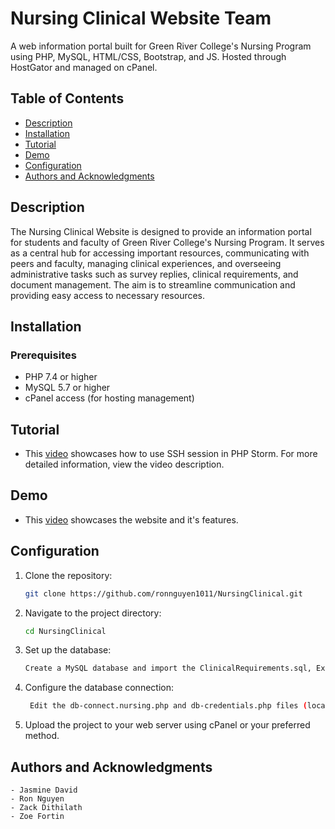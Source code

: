 # Nursing Clinical Website Team

A web information portal built for Green River College's Nursing Program using PHP, MySQL, HTML/CSS, Bootstrap, and JS.
Hosted through HostGator and managed on cPanel.

## Table of Contents

- [Description](#description)
- [Installation](#installation)
- [Tutorial](#tutorial)
- [Demo](#demo)
- [Configuration](#configuration)
- [Authors and Acknowledgments](#authors-and-acknowledgments)

## Description

The Nursing Clinical Website is designed to provide an information portal for students and faculty of Green River College's Nursing Program. It serves as a central hub for accessing important resources, communicating with peers and faculty, managing clinical experiences, and overseeing administrative tasks such as survey replies, clinical requirements, and document management. The aim is to streamline communication and providing easy access to necessary resources.

## Installation

### Prerequisites

- PHP 7.4 or higher
- MySQL 5.7 or higher
- cPanel access (for hosting management)

## Tutorial

- This [video](https://youtu.be/03T65WELHeo) showcases how to use SSH session in PHP Storm. For more detailed information, view the video description.

## Demo

- This [video](https://youtu.be/R0LEL7D3_IE) showcases the website and it's features.

## Configuration

1. Clone the repository:
   ```bash
   git clone https://github.com/ronnguyen1011/NursingClinical.git

2. Navigate to the project directory:
    ```bash
   cd NursingClinical

3. Set up the database:
    ```bash
   Create a MySQL database and import the ClinicalRequirements.sql, ExperienceFormSubmissions.sql, and login.sql files located in the Database-backup folder.
4. Configure the database connection:
   ```bash
    Edit the db-connect.nursing.php and db-credentials.php files (located in the Model folder) with your database credentials.
5. Upload the project to your web server using cPanel or your preferred method.

## Authors and Acknowledgments
    - Jasmine David 
    - Ron Nguyen
    - Zack Dithilath
    - Zoe Fortin